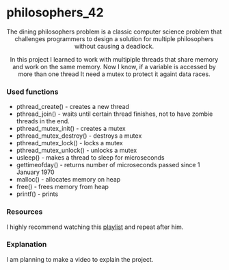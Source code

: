 # philosophers_42

<div align=center> 
	<p>
		The dining philosophers problem is a classic computer science problem that challenges programmers to design a solution for 	multiple philosophers without causing a deadlock. 
	</p>
	<p>
		In this project I learned to work with multipiple threads that share memory and work on the same memory. Now I know, if a variable is accessed by more than one thread It need a mutex to protect it againt data races.
	</p>
</div>

<div>
	<h3>Used functions</h3>
	<ul>
		<li>pthread_create() - creates a new thread</li>
		<li>pthread_join() - waits until certain thread finishes, not to have zombie threads in the end.</li>
		<li>pthread_mutex_init() - creates a mutex</li>
		<li>pthread_mutex_destroy() - destroys a mutex</li>
		<li>pthread_mutex_lock() - locks a mutex</li>
		<li>pthread_mutex_unlock() - unlocks a mutex</li>
		<li>usleep() - makes a thread to sleep for microseconds</li>
		<li>gettimeofday() - returns number of microseconds passed since 1 January 1970</li>
		<li>malloc() - allocates memory on heap</li>
		<li>free() - frees memory from heap</li>
		<li>printf() - prints</li>
	</ul>
</div>

### Resources
I highly recommend watching this <a href="https://www.youtube.com/watch?v=d9s_d28yJq0&list=PLfqABt5AS4FmuQf70psXrsMLEDQXNkLq2">playlist</a> and repeat after him.

### Explanation
I am planning to make a video to explain the project.
<!-- 1. To avoid deadlocks you can:
	a) Make half of philosophers (philosophers with odd ID) sleep for some time (time_to_eat - 10).
	b) Make half of philosophers right-handed and the other half left-handed.
	 -->
